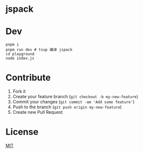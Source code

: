 # jspack

# Dev

```shell
pnpm i
pnpm run dev # tsup 编译 jspack
cd playground
node index.js
```

# Contribute

1. Fork it
2. Create your feature branch (`git checkout -b my-new-feature`)
3. Commit your changes (`git commit -am 'Add some feature'`)
4. Push to the branch (`git push origin my-new-feature`)
5. Create new Pull Request

# License

[MIT](./LICENSE)
